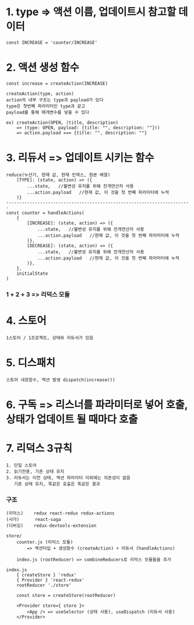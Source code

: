# 1. type => 액션 이름, 업데이트시 참고할 데이터

    const INCREASE = 'counter/INCREASE'

# 2. 액션 생성 함수

    const increase = createAction(INCREASE)

    createAction(type, action)
    action의 내부 구조는 type과 payload가 있다
    type은 첫번째 파라미터인 type과 같고
    payload를 통해 매개변수를 넣을 수 있다

    ex) createAction(OPEN, (title, description)
        => (type: OPEN, payload: {title: "", description: ""}))
    	=> action.payload === {title: "", description: ""}

# 3. 리듀서 => 업데이트 시키는 함수

    reduce(누산기, 현재 값, 현재 인덱스, 원본 배열)
        [TYPE]: (state, action) => ({
        	...state,	//불변성 유지를 위해 전개연산자 사용
        	...action.payload	//현재 값, 이 것을 첫 번째 파라미터에 누적
        )}
    -----------------------------------------------------------------------
    const counter = handleActions(
    	{
    		[INCREASE]: (state, action) => ({
    			...state,	//불변성 유지를 위해 전개연산자 사용
    			...action.payload	//현재 값, 이 것을 첫 번째 파라미터에 누적
    		)},
    		[DECREASE]: (state, action) => ({
    			...state,	//불변성 유지를 위해 전개연산자 사용
    			...action.payload	//현재 값, 이 것을 첫 번째 파라미터에 누적
    		)},
    	},
    	initialState
    )

### 1 + 2 + 3 => 리덕스 모듈

# 4. 스토어

    1스토어 / 1프로젝트, 상태와 리듀서가 있음

# 5. 디스패치

    스토어 내장함수, 액션 발생 dispatch(increase())

# 6. 구독 => 리스너를 파라미터로 넣어 호출, 상태가 업데이트 될 때마다 호출

# 7. 리덕스 3규칙

    1. 단일 스토어
    2. 읽기전용, 기존 상태 유지
    3. 리듀서는 이전 상태, 액션 파라미터 이외에는 의존성이 없음
       기존 상태 유지, 똑같은 호출은 똑같은 결과

### 구조

    (리덕스)    redux react-redux redux-actions
    (사가)      react-saga
    (디버깅)    redux-devtools-extension

    store/
    	counter.js (리덕스 모듈)
            => 액션타입 + 생성함수 (createAction) + 리듀서 (handleActions)

    	index.js (rootReducer) => combineReducers로 리덕스 모듈들을 추가

    index.js
    	{ createStore } 'redux'
    	{ Provider } 'react-redux'
    	rootReducer './store'

    	const store = createStore(rootReducer)

    	<Provider store={ store }>
    		<App /> => useSelector (상태 사용), useDispatch (리듀서 사용)
    	</Provider>
